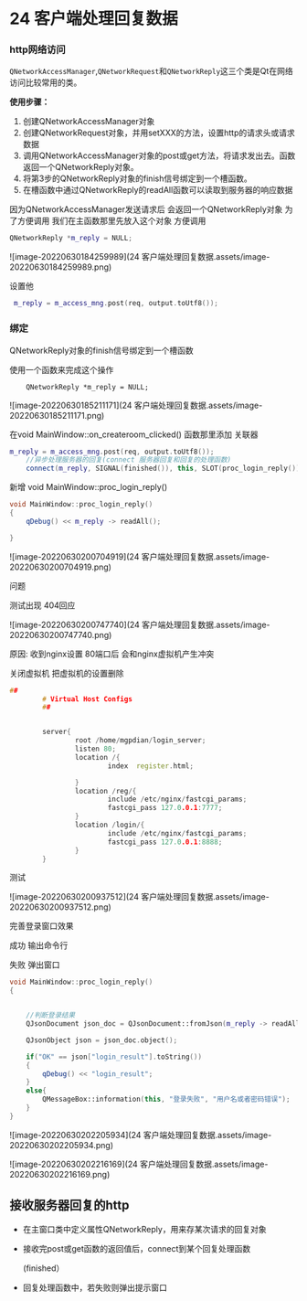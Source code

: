 # 24 客户端处理回复数据

### http网络访问

`QNetworkAccessManager`,`QNetworkRequest`和`QNetworkReply`这三个类是Qt在网络访问比较常用的类。

**使用步骤：**

1. 创建QNetworkAccessManager对象
2. 创建QNetworkRequest对象，并用setXXX的方法，设置http的请求头或请求数据
3. 调用QNetworkAccessManager对象的post或get方法，将请求发出去。函数返回一个QNetworkReply对象。
4. 将第3步的QNetworkReply对象的finish信号绑定到一个槽函数。
5. 在槽函数中通过QNetworkReply的readAll函数可以读取到服务器的响应数据

因为QNetworkAccessManager发送请求后 会返回一个QNetworkReply对象  为了方便调用  我们在主函数那里先放入这个对象 方便调用

 ```c++
 QNetworkReply *m_reply = NULL;
 ```



![image-20220630184259989](24 客户端处理回复数据.assets/image-20220630184259989.png)

设置他

```c++
 m_reply = m_access_mng.post(req, output.toUtf8());
```



### 绑定

QNetworkReply对象的finish信号绑定到一个槽函数

使用一个函数来完成这个操作

```
    QNetworkReply *m_reply = NULL;
```

![image-20220630185211171](24 客户端处理回复数据.assets/image-20220630185211171.png)



在void MainWindow::on_createroom_clicked() 函数那里添加 关联器

```c++
m_reply = m_access_mng.post(req, output.toUtf8());
    //异步处理服务器的回复(connect 服务器回复和回复的处理函数)
    connect(m_reply, SIGNAL(finished()), this, SLOT(proc_login_reply()));

```

新增 void MainWindow::proc_login_reply()

```c++
void MainWindow::proc_login_reply()
{
    qDebug() << m_reply -> readAll();

}
```



![image-20220630200704919](24 客户端处理回复数据.assets/image-20220630200704919.png)

问题 

测试出现 404回应

![image-20220630200747740](24 客户端处理回复数据.assets/image-20220630200747740.png)

原因: 收到nginx设置 80端口后 会和nginx虚拟机产生冲突

关闭虚拟机 把虚拟机的设置删除

```c++
##
        # Virtual Host Configs
        ##


        server{
                root /home/mgpdian/login_server;
                listen 80;
                location /{
                        index  register.html;

                }
                location /reg/{
                        include /etc/nginx/fastcgi_params;
                        fastcgi_pass 127.0.0.1:7777;
                }
                location /login/{
                        include /etc/nginx/fastcgi_params;
                        fastcgi_pass 127.0.0.1:8888;
                }
        }
```

测试

![image-20220630200937512](24 客户端处理回复数据.assets/image-20220630200937512.png)



完善登录窗口效果

成功 输出命令行

失败 弹出窗口

```c++
void MainWindow::proc_login_reply()
{


    //判断登录结果
    QJsonDocument json_doc = QJsonDocument::fromJson(m_reply -> readAll());

    QJsonObject json = json_doc.object();

    if("OK" == json["login_result"].toString())
    {
        qDebug() << "login_result";
    }
    else{
        QMessageBox::information(this, "登录失败", "用户名或者密码错误");
    }
}
```

![image-20220630202205934](24 客户端处理回复数据.assets/image-20220630202205934.png)

![image-20220630202216169](24 客户端处理回复数据.assets/image-20220630202216169.png)



## 接收服务器回复的http

- 在主窗口类中定义属性QNetworkReply，用来存某次请求的回复对象

- 接收完post或get函数的返回值后，connect到某个回复处理函数

  (finished）

- 回复处理函数中，若失败则弹出提示窗口